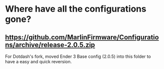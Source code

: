 # Where have all the configurations gone?

## https://github.com/MarlinFirmware/Configurations/archive/release-2.0.5.zip

For Dotdash's fork, moved Ender 3 Base config (2.0.5) into this folder to have a easy and quick reversion.